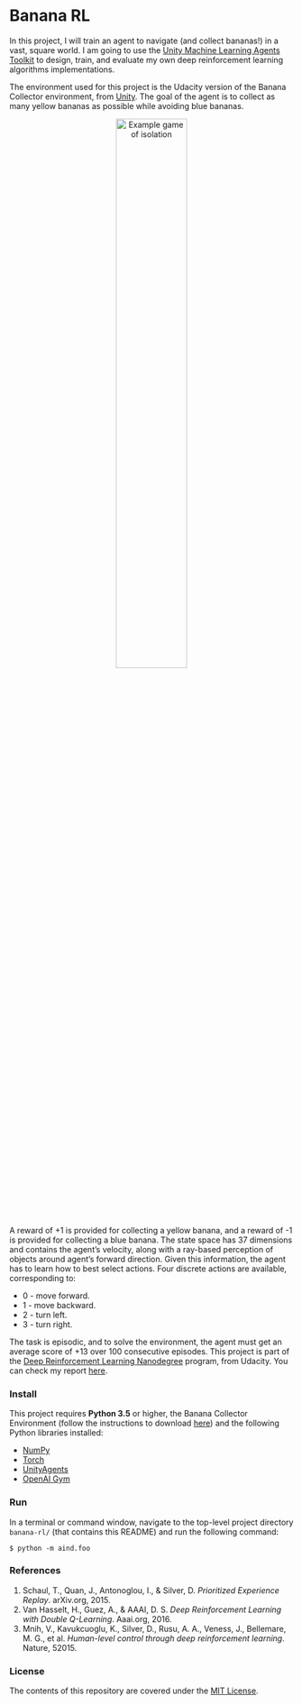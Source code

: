Banana RL
===========================

In this project, I will train an agent to navigate (and collect bananas!) in a vast, square world. I am going to use the [Unity Machine Learning Agents Toolkit](https://github.com/Unity-Technologies/ml-agents) to design, train, and evaluate my own deep reinforcement learning algorithms implementations.

The environment used for this project is the Udacity version of the Banana Collector environment, from [Unity](https://youtu.be/heVMs3t9qSk). The goal of the agent is to collect as many yellow bananas as possible while avoiding blue bananas.

<p align="center"><img src="https://user-images.githubusercontent.com/10624937/42135619-d90f2f28-7d12-11e8-8823-82b970a54d7e.gif" alt="Example game of isolation" width="50%" style="middle"></p>

A reward of +1 is provided for collecting a yellow banana, and a reward of -1 is provided for collecting a blue banana. The state space has 37 dimensions and contains the agent’s velocity, along with a ray-based perception of objects around agent’s forward direction. Given this information, the agent has to learn how to best select actions. Four discrete actions are available, corresponding to:

- 0 - move forward.
- 1 - move backward.
- 2 - turn left.
- 3 - turn right.

The task is episodic, and to solve the environment, the agent must get an average score of +13 over 100 consecutive episodes. This project is part of the [Deep Reinforcement Learning Nanodegree](https://www.google.com/url?sa=t&rct=j&q=&esrc=s&source=web&cd=1&cad=rja&uact=8&ved=2ahUKEwigwuKwr4LdAhUMI5AKHTuBCz0QFjAAegQIDBAB&url=https%3A%2F%2Fwww.udacity.com%2Fcourse%2Fdeep-reinforcement-learning-nanodegree--nd893&usg=AOvVaw3OfEe4LlR9h_4vW3TZpE_o) program, from Udacity. You can check my report [here](reports/Report.pdf).

### Install
This project requires **Python 3.5** or higher, the Banana Collector Environment (follow the instructions to download [here](drlnd/README.md)) and the following Python libraries installed:

- [NumPy](http://www.numpy.org/)
- [Torch](https://pytorch.org)
- [UnityAgents](https://github.com/Unity-Technologies/ml-agents)
- [OpenAI Gym](https://gym.openai.com)


### Run
In a terminal or command window, navigate to the top-level project directory `banana-rl/` (that contains this README) and run the following command:

```shell
$ python -m aind.foo
```


### References
1. Schaul, T., Quan, J., Antonoglou, I., & Silver, D. *Prioritized Experience Replay*. arXiv.org, 2015.
2. Van Hasselt, H., Guez, A., & AAAI, D. S. *Deep Reinforcement Learning with Double Q-Learning*. Aaai.org, 2016.
3. Mnih, V., Kavukcuoglu, K., Silver, D., Rusu, A. A., Veness, J., Bellemare, M. G., et al. *Human-level control through deep reinforcement learning*. Nature, 52015.


### License
The contents of this repository are covered under the [MIT License](LICENSE).
